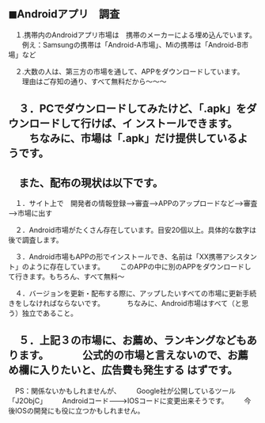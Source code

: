 ◼︎Androidアプリ　調査
--------------------------------------------------
　１.携帯内のAndroidアプリ市場は　携帯のメーカーによる埋め込んでいます。
　　例え：Samsungの携帯は「Android-A市場」、Miの携帯は「Android-B市場」など

　２.大数の人は、第三方の市場を通して、APPをダウンロードしています。
　　理由はご存知の通り、すべて無料だから～～～

　３．PCでダウンロードしてみたけど、「.apk」をダウンロードして行けば、イ ンストールできます。
　　ちなみに、市場は「.apk」だけ提供しているようです。
----------------------------------------------------

　また、配布の現状は以下です。
----------------------------------------------------
　１．サイト上で　開発者の情報登録-->審査-->APPのアップロードなど-->審査 -->市場に出す

　２．Android市場がたくさん存在しています。目安20個以上。具体的な数字は 後で調査します。

　３．Android市場もAPPの形でインストールでき、名前は「XX携帯アシスタン ト」のように存在しています。
　　このAPPの中に別のAPPをダウンロードして行きます。もちろん、すべて無料～

　４．バージョンを更新・配布する際に、アップしたいすべての市場に更新手続 きをしなければならないです。
　　　ちなみに、Android市場はすべて（と思う）独立であること。

　５．上記３の市場に、お薦め、ランキングなどもあります。
　　　公式的の市場と言えないので、お薦め欄に入りたいと、広告費も発生する はずです。
----------------------------------------------------

　PS：関係ないかもしれませんが、
　　Google社が公開しているツール「J2ObjC」
　　Androidコード--->IOSコードに変更出来そうです。
　　今後IOSの開発にも役に立つかもしれません。